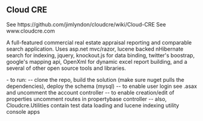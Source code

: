 <h2>Cloud CRE</h2>
<p>
  See https://github.com/jimlyndon/cloudcre/wiki/Cloud-CRE
  See www.cloudcre.com
</p>
<p>
A full-featured commercial real estate appraisal reporting and comparable search 
application. Uses asp.net mvc/razor, lucene backed nHibernate search for indexing, 
jquery, knockout.js for data binding, twitter's boostrap, google's mapping api, 
OpenXml for dynamic excel report building, and a several of other open source tools
and libraries.
</p>
<p>
- to run:
-- clone the repo, build the solution (make sure nuget pulls the dependencies), deploy the schema (mysql)
-- to enable user login see .asax and uncomment the account controller
-- to enable creation/edit of properties uncomment routes in propertybase controller
-- also, Cloudcre.Utilities contain test data loading and lucene indexing utility console apps
</p>